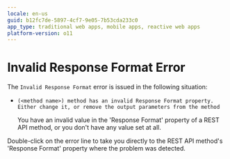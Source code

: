 ```yaml
---
locale: en-us
guid: b12fc7de-5897-4cf7-9e05-7b53cda233c0
app_type: traditional web apps, mobile apps, reactive web apps
platform-version: o11
---
```


# Invalid Response Format Error

The `Invalid Response Format` error is issued in the following situation:

* `(<method name>) method has an invalid Response Format property. Either change it, or remove the output parameters from the method`
  
    You have an invalid value in the 'Response Format' property of a REST API method, or you don't have any value set at all.

Double-click on the error line to take you directly to the REST API method's 'Response Format' property where the problem was detected.
